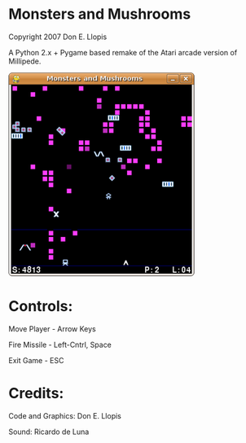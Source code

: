 # Monsters and Mushrooms

Copyright 2007 Don E. Llopis

A Python 2.x + Pygame based remake of the Atari arcade version of Millipede.

![Alt text](https://github.com/llopisdon/monsters_and_mushrooms/blob/master/screenshot.png?raw=true "Screenshot")

# Controls:

Move Player - Arrow Keys

Fire Missile - Left-Cntrl, Space

Exit Game - ESC

# Credits:

Code and Graphics: Don E. Llopis

Sound: Ricardo de Luna
